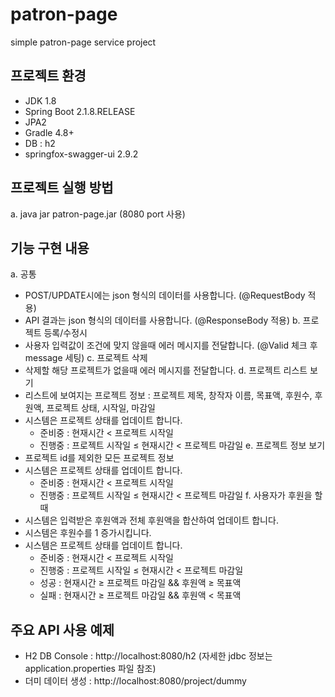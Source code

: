 # patron-page
simple patron-page service project

## 프로젝트 환경
- JDK 1.8
- Spring Boot 2.1.8.RELEASE
- JPA2
- Gradle 4.8+
- DB : h2
- springfox-swagger-ui 2.9.2

## 프로젝트 실행 방법
a. java jar patron-page.jar (8080 port 사용)

## 기능 구현 내용
a. 공통
- POST/UPDATE시에는 json 형식의 데이터를 사용합니다. (@RequestBody 적용)
- API 결과는 json 형식의 데이터를 사용합니다. (@ResponseBody 적용) 
b. 프로젝트 등록/수정시
- 사용자 입력값이 조건에 맞지 않을때 에러 메시지를 전달합니다. (@Valid 체크 후 message 세팅)
c. 프로젝트 삭제
- 삭제할 해당 프로젝트가 없을때 에러 메시지를 전달합니다.
d. 프로젝트 리스트 보기
- 리스트에 보여지는 프로젝트 정보 : 프로젝트 제목, 창작자 이름, 목표액, 후원수, 후원액, 프로젝트 상태, 시작일, 마감일
- 시스템은 프로젝트 상태를 업데이트 합니다.
  - 준비중 : 현재시간 < 프로젝트 시작일
  - 진행중 : 프로젝트 시작일 ≤ 현재시간 < 프로젝트 마감일
e. 프로젝트 정보 보기
- 프로젝트 id를 제외한 모든 프로젝트 정보
- 시스템은 프로젝트 상태를 업데이트 합니다.
  - 준비중 : 현재시간 < 프로젝트 시작일
  - 진행중 : 프로젝트 시작일 ≤ 현재시간 < 프로젝트 마감일
f. 사용자가 후원을 할 때
- 시스템은 입력받은 후원액과 전체 후원액을 합산하여 업데이트 합니다.
- 시스템은 후원수를 1 증가시킵니다.
- 시스템은 프로젝트 상태를 업데이트 합니다.
  - 준비중 : 현재시간 < 프로젝트 시작일
  - 진행중 : 프로젝트 시작일 ≤ 현재시간 < 프로젝트 마감일
  - 성공 : 현재시간 ≥ 프로젝트 마감일 && 후원액 ≥ 목표액
  - 실패 : 현재시간 ≥ 프로젝트 마감일 && 후원액 < 목표액

## 주요 API 사용 예제
- H2 DB Console : http://localhost:8080/h2 (자세한 jdbc 정보는 application.properties 파일 참조)
- 더미 데이터 생성 : http://localhost:8080/project/dummy 
